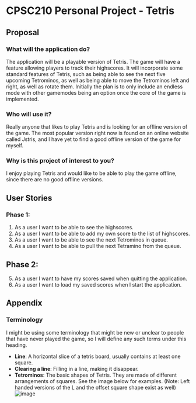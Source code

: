 # CPSC210 Personal Project - Tetris

## Proposal
### What will the application do?
The application will be a playable version of Tetris.
The game will have a feature allowing players to track their highscores.
It will incorporate some standard features of Tetris, such as being able to see
the next five upcoming Tetrominos, as well as being able to move the Tetrominos
left and right, as well as rotate them. Initially the plan is to only include an
endless mode with other gamemodes being an option once the core of the game is
implemented.

### Who will use it?
Really anyone that likes to play Tetris and is looking for an offline
version of the game. The most popular version right now is found on an 
online website called Jstris, and I have yet to find a good offline
version of the game for myself.

### Why is this project of interest to you?
I enjoy playing Tetris and would like to be able to play the game offline,
since there are no good offline versions.

## User Stories
### Phase 1:
1. As a user I want to be able to see the highscores.
2. As a user I want to be able to add my own score to the list of highscores.
3. As a user I want to be able to see the next Tetrominos in queue.
4. As a user I want to be able to pull the next Tetramino from the queue.

## Phase 2:
5. As a user I want to have my scores saved when quitting the application.
6. As a user I want to load my saved scores when I start the application.

## Appendix

### Terminology
I might be using some terminology that might be new or unclear to people that
have never played the game, so I will define any such terms under this heading.
- **Line**: A horizontal slice of a tetris board, usually contains at 
least one square.
- **Clearing a line**: Filling in a line, making it disappear.
- **Tetrominos**: The basic shapes of Tetris. They are made of different 
arrangements of squares. See the image below for examples.
(Note: Left handed versions of the L and the offset square shape exist 
as well)
![image](https://upload.wikimedia.org/wikipedia/commons/thumb/5/50/All_5_free_tetrominoes.svg/1920px-All_5_free_tetrominoes.svg.png)
